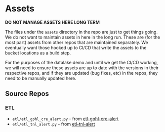 # Assets

**DO NOT MANAGE ASSETS HERE LONG TERM**

The files under the `assets` directory in the repo are just to get things
going. We do not want to maintain assets in here in the long run. These are
(for the most part) assets from other repos that are maintained separately.
We eventually want those hooked up to CI/CD that write the assets to the
bucket locations as a build step.

For the purposes of the datalake demo and until we get the CI/CD working, we
will need to ensure these assets are up to date with the versions in their
respective repos, and if they are updated (bug fixes, etc) in the repos, they
need to be manually updated here.

## Source Repos

### ETL

-   `etl/etl_gphl_cre_alert.py` - from [etl-gphl-cre-alert](https://github.com/cape-ph/etl-gphl-cre-alert)
-   `etl/etl_tnl_alert.py` - from [etl-tnl-alert](https://github.com/cape-ph/etl-tnl-alert)
